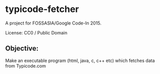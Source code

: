 # typicode-fetcher

A project for FOSSASIA/Google Code-In 2015.

License: CC0 / Public Domain

## Objective:

Make an executable program (html, java, c, c++ etc) which fetches data from Typicode.com
